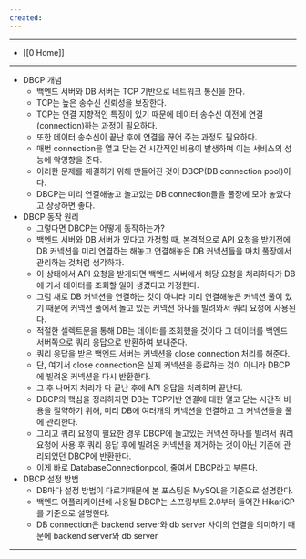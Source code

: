 ```yaml
---
created:
---
```


---
- [[0 Home]]
---

- DBCP 개념
    - 백엔드 서버와 DB 서버는 TCP 기반으로 네트워크 통신을 한다.
    - TCP는 높은 송수신 신뢰성을 보장한다.
    - TCP는 연결 지향적인 특징이 있기 때문에 데이터 송수신 이전에 연결(connection)하는 과정이 필요하다.
    - 또한 데이터 송수신이 끝난 후에 연결을 끊어 주는 과정도 필요하다.
    - 매번 connection을 열고 닫는 건 시간적인 비용이 발생하며 이는 서비스의 성능에 악영향을 준다.
    - 이러한 문제를 해결하기 위해 만들어진 것이 DBCP(DB connection pool)이다.
    - DBCP는 미리 연결해놓고 놀고있는 DB connection들을 풀장에 모아 놓았다고 상상하면 좋다.
- DBCP 동작 원리
    - 그렇다면 DBCP는 어떻게 동작하는가?
    - 백엔드 서버와 DB 서버가 있다고 가정할 때, 본격적으로 API 요청을 받기전에 DB 커넥션을 미리 연결하는 해놓고 연결해놓은 DB 커넥션들을 마치 풀장에서 관리하는 것처럼 생각하자.
    -  이 상태에서 API 요청을 받게되면 백엔드 서버에서 해당 요청을 처리하다가 DB에 가서 데이터를 조회할 일이 생겼다고 가정한다.
    - 그럼 새로 DB 커넥션을 연결하는 것이 아니라 미리 연결해놓은 커넥션 풀이 있기 때문에 커넥션 풀에서 놀고 있는 커넥션 하나를 빌려와서 쿼리 요청에 사용된다.
    - 적절한 셀렉트문을 통해 DB는 데이터를 조회했을 것이다 그 데이터를 백엔드 서버쪽으로 쿼리 응답으로 반환하여 보내준다.
    - 쿼리 응답을 받은 백엔드 서버는 커넥션을 close connection 처리를 해준다.
    - 단, 여기서 close connection은 실제 커넥션을 종료하는 것이 아니라 DBCP에 빌려온 커넥션을 다시 반환한다.
    - 그 후 나머지 처리가 다 끝난 후에 API 응답을 처리하며 끝난다.
    - DBCP의 핵심을 정리하자면 DB는 TCP기반 연결에 대한 열고 닫는 시간적 비용을 절약하기 위해, 미리 DB에 여러개의 커넥션을 연결하고 그 커넥션들을 풀에 관리한다.
    - 그리고 쿼리 요청이 필요한 경우 DBCP에 놀고있는 커넥션 하나를 빌려서 쿼리 요청에 사용 후 쿼리 응답 후에 빌려온 커넥션을 제거하는 것이 아닌 기존에 관리되었던 DBCP에 반환한다.
    - 이게 바로 DatabaseConnectionpool, 줄여서 DBCP라고 부른다.
- DBCP 설정 방법
    - DB마다 설정 방법이 다르기때문에 본 포스팅은 MySQL을 기준으로 설명한다.
    - 백엔드 어플리케이션에 사용될 DBCP는 스프링부트 2.0부터 들어간 HikariCP를 기준으로 설명한다.
    - DB connection은 backend server와 db server 사이의 연결을 의미하기 때문에 backend server와 db server

---